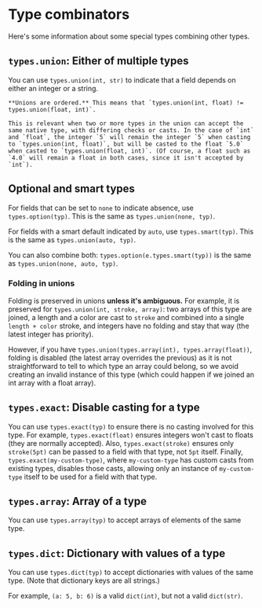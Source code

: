 # Type combinators

Here's some information about some special types combining other types.

## `types.union`: Either of multiple types

You can use `types.union(int, str)` to indicate that a field depends on either an integer or a string.

```admonish note
**Unions are ordered.** This means that `types.union(int, float) != types.union(float, int)`.

This is relevant when two or more types in the union can accept the same native type, with differing checks or casts. In the case of `int` and `float`, the integer `5` will remain the integer `5` when casting to `types.union(int, float)`, but will be casted to the float `5.0` when casted to `types.union(float, int)`. (Of course, a float such as `4.0` will remain a float in both cases, since it isn't accepted by `int`).
```

## Optional and smart types

For fields that can be set to `none` to indicate absence, use `types.option(typ)`. This is the same as `types.union(none, typ)`.

For fields with a smart default indicated by `auto`, use `types.smart(typ)`. This is the same as `types.union(auto, typ)`.

You can also combine both: `types.option(e.types.smart(typ))` is the same as `types.union(none, auto, typ)`.

### Folding in unions

Folding is preserved in unions **unless it's ambiguous.** For example, it is preserved for `types.union(int, stroke, array)`: two arrays of this type are joined, a length and a color are cast to `stroke` and combined into a single `length + color` stroke, and integers have no folding and stay that way (the latest integer has priority).

However, if you have `types.union(types.array(int), types.array(float))`, folding is disabled (the latest array overrides the previous) as it is not straightforward to tell to which type an array could belong, so we avoid creating an invalid instance of this type (which could happen if we joined an int array with a float array).

## `types.exact`: Disable casting for a type

You can use `types.exact(typ)` to ensure there is no casting involved for this type. For example, `types.exact(float)` ensures integers won't cast to floats (they are normally accepted). Also, `types.exact(stroke)` ensures only `stroke(5pt)` can be passed to a field with that type, not `5pt` itself. Finally, `types.exact(my-custom-type)`, where `my-custom-type` has custom casts from existing types, disables those casts, allowing only an instance of `my-custom-type` itself to be used for a field with that type.

## `types.array`: Array of a type

You can use `types.array(typ)` to accept arrays of elements of the same type.

## `types.dict`: Dictionary with values of a type

You can use `types.dict(typ)` to accept dictionaries with values of the same type. (Note that dictionary keys are all strings.)

For example, `(a: 5, b: 6)` is a valid `dict(int)`, but not a valid `dict(str)`.
